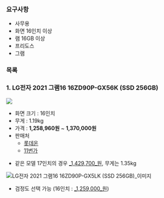 ### 요구사항
- 사무용
- 화면 16인치 이상
- 램 16GB 이상
- 프리도스
- 그램

### 목록
### 1. LG전자 2021 그램16 16ZD90P-GX56K (SSD 256GB)
![](https://i.imgur.com/9xz3vbB.png)

- 화면 크기 : 16인치
- 무게 : 1.19kg
- 가격 : **1,258,960원** ~ **1,370,000원**
- 판매처
	- [롯데온](https://www.lotteon.com/p/product/LO1522804350?sitmNo=LO1522804350_1522804351&ch_no=100071&ch_dtl_no=1000227&entryPoint=pcs&dp_infw_cd=CHT&service_id=pcdn)
	- [11번가](https://www.11st.co.kr/products/3320128500?service_id=pcdn&utm_term=&utm_campaign=%B4%D9%B3%AA%BF%CDpc_%B0%A1%B0%DD%BA%F1%B1%B3%B1%E2%BA%BB&utm_source=%B4%D9%B3%AA%BF%CD_PC_PCS&utm_medium=%B0%A1%B0%DD%BA%F1%B1%B3)

* 같은 모델 17인치의 경우 [_1,429,700_원](https://prod.danawa.com/bridge/loadingBridge.html?cate1=860&cate2=869&cate3=10581&cate4=0&pcode=13263545&cmpnyc=TH201&safe_trade=4&fee_type=T&link_pcode=3315202469&package=0&setpc=0&r=16647961331605), 무게는 1.35kg

![LG전자 2021 그램16 16ZD90P-GX5LK (SSD 256GB)_이미지](https://img.danawa.com/prod_img/500000/939/286/img/13286939_1.jpg?shrink=330:330&_v=20210830091451)

* 검정도 선택 가능 (16인치 : [_1,259,000_원](https://prod.danawa.com/bridge/loadingBridge.html?cate1=860&cate2=869&cate3=10581&cate4=0&pcode=13286939&cmpnyc=EE309&safe_trade=4&fee_type=T&link_pcode=LO1559918372&package=0&setpc=0&r=16647963046392))


<!--stackedit_data:
eyJoaXN0b3J5IjpbLTIyMTcwODE0OF19
-->